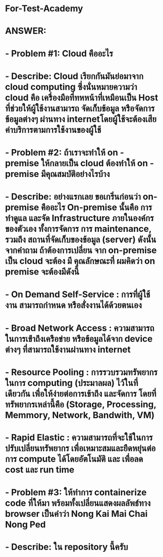 # For-Test-Academy

# ANSWER:
# - Problem #1: Cloud คืออะไร
# - Describe: Cloud เรียกกันมันย่อมาจาก cloud computing ซึ่งนั่นหมายความว่า cloud คือ เครื่องมือที่ทหหน้าที่เหมือนเป็น Host ที่ช่วยให้ผู้ใช้งานสามารถ จัดเก็บข้อมูล หรือจัดการข้อมูลต่างๆ ผ่านทาง internetโดยผู้ใช้จะต้องเสียค่าบริการตามการใช้งานของผู้ใช้ 

# - Problem #2: ถ้าเราจะทำให้ on - premise ให้กลายเป็น cloud ต้องทำให้ on - premise มีคุณสมบัติอย่างไรบ้าง
# - Describe: อย่างแรกเลย ขอเกริ่นก่อนว่า on-premise คืออะไร On-premise นั้นคือ การทำดูแล และจัด Infrastructure ภายในองค์กรของตัวเอง ทั้งการจัดการ การ maintenance, รวมถึง สถานที่จัดเก็บของข้อมูล (server) ดังนั้น จากคำถาม ถ้าต้องการเปลี่ยน จาก on-premise เป็น cloud จะต้อง มี คุณลักษณะที่ ผมคิดว่า on premise จะต้องมีดังนี้ 
#  - On Demand Self-Service : การที่ผู้ใช้งาน สามารถกำหนด หรือสั่งงานได้ด้วยตนเอง
#  - Broad Network Access : ความสามารถในการเข้่าถึงเครือข่าย หรือข้อมูลได้จาก device ต่างๆ ที่สามารถใช้งานผ่านทาง internet
#  - Resource Pooling : การรวบรวมทรัพยากรในการ computing (ประมาลผล) ไว้ในที่เดียวกัน เพื่อให้ง่ายต่อการเข้าถึง และจัดการ โดยที่ทรัพยากรเหล่านี้คือ (Storage, Processing, Memmory, Network, Bandwith, VM)
#  - Rapid Elastic : ความสามารถที่จะใช้ในการปรับเปลี่ยนทรัพยากร เพื่อเหมาะสมและยืดหยุ่นต่อการ compute ได้โดยอัตโนมัติ และ เพื่อลด cost และ run time

# - Problem #3: ให้ทำการ containerize code ที่ให้มา พร้อมทั้งเปลี่ยนแสดงผลลัพธ์ทาง browser เป็นคำว่า Nong Kai Mai Chai Nong Ped
# - Describe: ใน repository นี้ครับ


